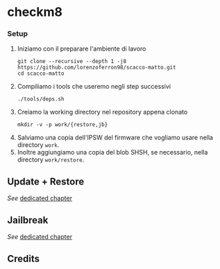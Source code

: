 # checkm8

### Setup
1. Iniziamo con il preparare l'ambiente di lavoro
   ```shell
   git clone --recursive --depth 1 -j8 https://github.com/lorenzoferron98/scacco-matto.git
   cd scacco-matto
   ```
2. Compiliamo i tools che useremo negli step successivi
   ```shell
   ./tools/deps.sh
   ```
3. Creiamo la working directory nel repository appena clonato
   ```shell
   mkdir -v -p work/{restore,jb}
   ```
4. Salviamo una copia dell'IPSW del firmware che vogliamo usare nella directory `work`.
5. Inoltre aggiungiamo una copia del blob SHSH, se necessario, nella directory `work/restore`.

## Update + Restore

_See_ [dedicated chapter](docs/restore.md)

## Jailbreak

_See_ [dedicated chapter](docs/jb.md)

## Credits

